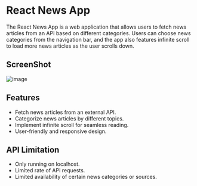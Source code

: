 # React News App

The React News App is a web application that allows users to fetch news articles from an API based on different categories. Users can choose news categories from the navigation bar, and the app also features infinite scroll to load more news articles as the user scrolls down.

## ScreenShot
![image](https://github.com/ghatna-koshti/NewsWave-React/assets/142246764/c843ab58-7226-4b5e-a961-452c4dab6dba)


## Features

- Fetch news articles from an external API.
- Categorize news articles by different topics.
- Implement infinite scroll for seamless reading.
- User-friendly and responsive design.

## API Limitation

- Only running on localhost.
- Limited rate of API requests.
- Limited availability of certain news categories or sources.




